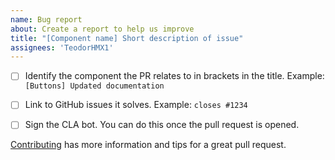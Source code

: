 ```yaml
---
name: Bug report
about: Create a report to help us improve
title: "[Component name] Short description of issue"
assignees: 'TeodorHMX1'
---
```


- [ ] Identify the component the PR relates to in brackets in the title.
  Example: `[Buttons] Updated documentation`

- [ ] Link to GitHub issues it solves.
  Example: `closes #1234`

- [ ] Sign the CLA bot. You can do this once the pull request is opened.

[Contributing](https://github.com/zeoflow/material-elements/blob/master/docs/contributing.md)
has more information and tips for a great pull request.
